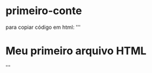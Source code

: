 # primeiro-conte

para copiar código em html:
'''
<html>
  <h1>Meu primeiro arquivo HTML</h1>
</html>
'''
